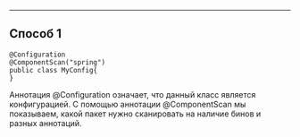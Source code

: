 
---
## Способ 1
```
@Configuration
@ComponentScan("spring")
public class MyConfig{
}
```
Аннотация @Configuration означает, что данный класс является конфигурацией.
С помощью аннотации @ComponentScan мы показываем, какой пакет нужно сканировать на наличие бинов и разных аннотаций.